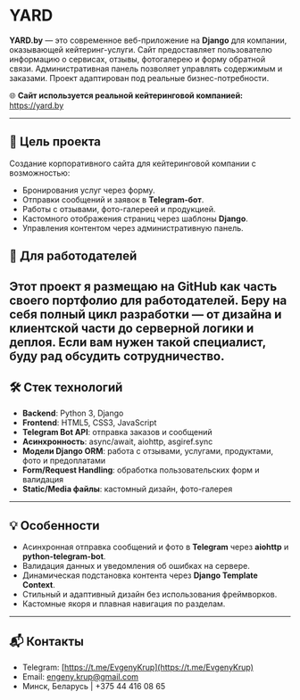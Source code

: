# YARD

**YARD.by** — это современное веб-приложение на **Django** для компании, оказывающей кейтеринг-услуги. 
Сайт предоставляет пользователю информацию о сервисах, отзывы, фотогалерею и форму обратной связи. 
Административная панель позволяет управлять содержимым и заказами. 
Проект адаптирован под реальные бизнес-потребности.

🌐 **Сайт используется реальной кейтеринговой компанией:** https://yard.by

---

## 🚀 Цель проекта

Создание корпоративного сайта для кейтеринговой компании с возможностью:

- Бронирования услуг через форму.
- Отправки сообщений и заявок в **Telegram-бот**.
- Работы с отзывами, фото-галереей и продукцией.
- Кастомного отображения страниц через шаблоны **Django**.
- Управления контентом через административную панель.

## 💼 Для работодателей

Этот проект я размещаю на GitHub как часть своего портфолио для работодателей. 
Беру на себя полный цикл разработки — от дизайна и клиентской части до серверной логики и деплоя. 
Если вам нужен такой специалист, буду рад обсудить сотрудничество.
---

## 🛠️ Стек технологий

- **Backend**: Python 3, Django
- **Frontend**: HTML5, CSS3, JavaScript
- **Telegram Bot API**: отправка заказов и сообщений
- **Асинхронность**: async/await, aiohttp, asgiref.sync
- **Модели Django ORM**: работа с отзывами, услугами, продуктами, фото и предоплатами
- **Form/Request Handling**: обработка пользовательских форм и валидация
- **Static/Media файлы**: кастомный дизайн, фото-галерея

---

## 💡 Особенности

- Асинхронная отправка сообщений и фото в **Telegram** через **aiohttp** и **python-telegram-bot**.
- Валидация данных и уведомления об ошибках на сервере.
- Динамическая подстановка контента через **Django Template Context**.
- Стильный и адаптивный дизайн без использования фреймворков.
- Кастомные якоря и плавная навигация по разделам.

---

## 📬 Контакты

- Telegram: [https://t.me/EvgenyKrup](https://t.me/EvgenyKrup)
- Email: engeny.krup@gmail.com
- Минск, Беларусь | +375 44 416 08 65

